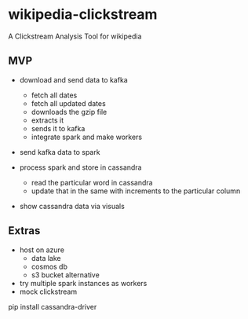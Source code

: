 # wikipedia-clickstream
A Clickstream Analysis Tool for wikipedia


## MVP
- download and send data to kafka 
    - fetch all dates
    - fetch all updated dates 
    - downloads the gzip file
    - extracts it
    - sends it to kafka 
    - integrate spark and make workers 
- send kafka data to spark 

- process spark and store in cassandra
    - read the particular word in cassandra 
    - update that in the same with increments to the particular column
- show cassandra data via visuals 


## Extras 
- host on azure 
    - data lake
    - cosmos db
    - s3 bucket alternative 
- try multiple spark instances as workers
- mock clickstream 







pip install cassandra-driver